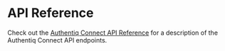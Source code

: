 # API Reference

Check out the [Authentiq Connect API Reference](/reference) for a description of the Authentiq Connect API endpoints.

